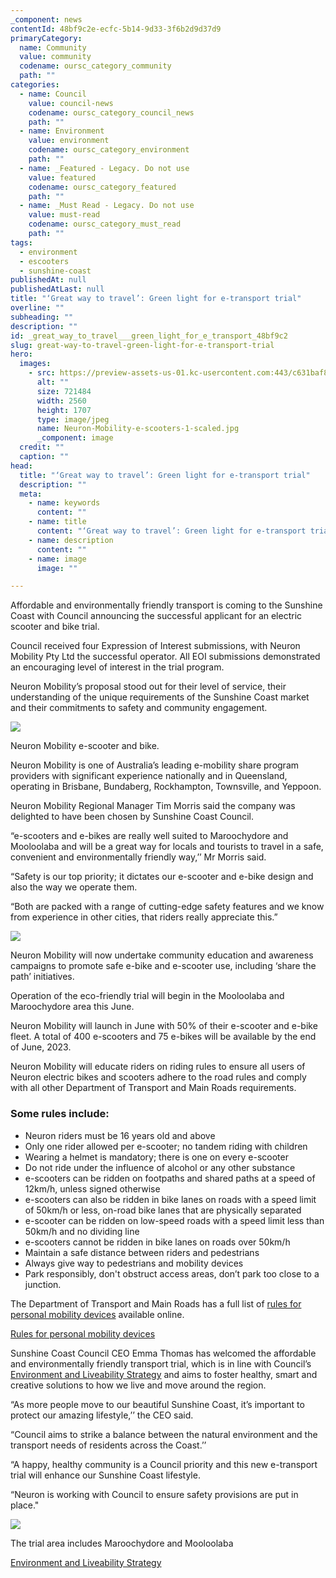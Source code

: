 ```yaml
---
_component: news
contentId: 48bf9c2e-ecfc-5b14-9d33-3f6b2d9d37d9
primaryCategory:
  name: Community
  value: community
  codename: oursc_category_community
  path: ""
categories:
  - name: Council
    value: council-news
    codename: oursc_category_council_news
    path: ""
  - name: Environment
    value: environment
    codename: oursc_category_environment
    path: ""
  - name: _Featured - Legacy. Do not use
    value: featured
    codename: oursc_category_featured
    path: ""
  - name: _Must Read - Legacy. Do not use
    value: must-read
    codename: oursc_category_must_read
    path: ""
tags:
  - environment
  - escooters
  - sunshine-coast
publishedAt: null
publishedAtLast: null
title: "‘Great way to travel’: Green light for e-transport trial"
overline: ""
subheading: ""
description: ""
id: _great_way_to_travel___green_light_for_e_transport_48bf9c2
slug: great-way-to-travel-green-light-for-e-transport-trial
hero:
  images:
    - src: https://preview-assets-us-01.kc-usercontent.com:443/c631baf8-1b46-001f-580c-d0001b68b4a8/1885f2e7-c183-45c2-8d54-41ca6cdacdf3/Neuron-Mobility-e-scooters-1-scaled.jpg
      alt: ""
      size: 721484
      width: 2560
      height: 1707
      type: image/jpeg
      name: Neuron-Mobility-e-scooters-1-scaled.jpg
      _component: image
  credit: ""
  caption: ""
head:
  title: "‘Great way to travel’: Green light for e-transport trial"
  description: ""
  meta:
    - name: keywords
      content: ""
    - name: title
      content: "‘Great way to travel’: Green light for e-transport trial"
    - name: description
      content: ""
    - name: image
      image: ""

---
```

Affordable and environmentally friendly transport is coming to the Sunshine Coast with Council announcing the successful applicant for an electric scooter and bike trial.

Council received four Expression of Interest submissions, with Neuron Mobility Pty Ltd the successful operator. All EOI submissions demonstrated an encouraging level of interest in the trial program.

Neuron Mobility’s proposal stood out for their level of service, their understanding of the unique requirements of the Sunshine Coast market and their commitments to safety and community engagement.

![](https://preview-assets-us-01.kc-usercontent.com:443/c631baf8-1b46-001f-580c-d0001b68b4a8/650b439c-8273-410c-8529-d27158d5c4fb/Neuron-Mobility-e-scooter-and-bike-1024x683.jpg)

Neuron Mobility e-scooter and bike.

Neuron Mobility is one of Australia’s leading e-mobility share program providers with significant experience nationally and in Queensland, operating in Brisbane, Bundaberg, Rockhampton, Townsville, and Yeppoon.

Neuron Mobility Regional Manager Tim Morris said the company was delighted to have been chosen by Sunshine Coast Council.

“e-scooters and e-bikes are really well suited to Maroochydore and Mooloolaba and will be a great way for locals and tourists to travel in a safe, convenient and environmentally friendly way,’’ Mr Morris said.

“Safety is our top priority; it dictates our e-scooter and e-bike design and also the way we operate them.

“Both are packed with a range of cutting-edge safety features and we know from experience in other cities, that riders really appreciate this.”

![](https://preview-assets-us-01.kc-usercontent.com:443/c631baf8-1b46-001f-580c-d0001b68b4a8/ace71df6-9f97-4486-800e-9d8a64c0cae0/Neuron-Mobility-e-scooters-2-1024x683.jpg)

Neuron Mobility will now undertake community education and awareness campaigns to promote safe e-bike and e-scooter use, including ‘share the path’ initiatives.

Operation of the eco-friendly trial will begin in the Mooloolaba and Maroochydore area this June.

Neuron Mobility will launch in June with 50% of their e-scooter and e-bike fleet. A total of 400 e-scooters and 75 e-bikes will be available by the end of June, 2023. 

Neuron Mobility will educate riders on riding rules to ensure all users of Neuron electric bikes and scooters adhere to the road rules and comply with all other Department of Transport and Main Roads requirements.

### Some rules include: 

*   Neuron riders must be 16 years old and above
*   Only one rider allowed per e-scooter; no tandem riding with children
*   Wearing a helmet is mandatory; there is one on every e-scooter
*   Do not ride under the influence of alcohol or any other substance
*   e-scooters can be ridden on footpaths and shared paths at a speed of 12km/h, unless signed otherwise
*   e-scooters can also be ridden in bike lanes on roads with a speed limit of 50km/h or less, on-road bike lanes that are physically separated
*   e-scooter can be ridden on low-speed roads with a speed limit less than 50km/h and no dividing line
*   e-scooters cannot be ridden in bike lanes on roads over 50km/h
*   Maintain a safe distance between riders and pedestrians
*   Always give way to pedestrians and mobility devices
*   Park responsibly, don't obstruct access areas, don’t park too close to a junction.

The Department of Transport and Main Roads has a full list of [rules for personal mobility devices](https://protect-au.mimecast.com/s/OAHlCWLV12tzDPl0h6ZW6Y?domain=qld.gov.au)
&#x20;available online.

[Rules for personal mobility devices](https://protect-au.mimecast.com/s/OAHlCWLV12tzDPl0h6ZW6Y?domain=qld.gov.au)


Sunshine Coast Council CEO Emma Thomas has welcomed the affordable and environmentally friendly transport trial, which is in line with Council’s [Environment and Liveability Strategy](https://els.sunshinecoast.qld.gov.au/about-the-strategy)
&#x20;and aims to foster healthy, smart and creative solutions to how we live and move around the region.

“As more people move to our beautiful Sunshine Coast, it’s important to protect our amazing lifestyle,’’ the CEO said.

“Council aims to strike a balance between the natural environment and the transport needs of residents across the Coast.’’

“A happy, healthy community is a Council priority and this new e-transport trial will enhance our Sunshine Coast lifestyle.

“Neuron is working with Council to ensure safety provisions are put in place."

![](https://preview-assets-us-01.kc-usercontent.com:443/c631baf8-1b46-001f-580c-d0001b68b4a8/bc9f07a0-c376-4124-a48e-badc562b271d/The-trial-area-includes-Maroochydore-and-Mooloolaba.png)

The trial area includes Maroochydore and Mooloolaba

[Environment and Liveability Strategy](https://els.sunshinecoast.qld.gov.au/about-the-strategy)
